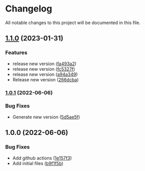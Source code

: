 # Changelog

All notable changes to this project will be documented in this file.

## [1.1.0](https://github.com/ganexcloud/terraform-aws-waf/compare/v1.0.1...v1.1.0) (2023-01-31)


### Features

* release new version ([fa493a2](https://github.com/ganexcloud/terraform-aws-waf/commit/fa493a2d74090806c8a5b776bcc6902b91e241b5))
* release new version ([fc5327f](https://github.com/ganexcloud/terraform-aws-waf/commit/fc5327f2ee419f105ac4ec55a6e91bf9a5c6b536))
* release new version ([a94a349](https://github.com/ganexcloud/terraform-aws-waf/commit/a94a349d702bd1d3d1d677549229c82ce89cb9b2))
* Release new version ([266dcba](https://github.com/ganexcloud/terraform-aws-waf/commit/266dcba6cf16eff2159e3b2a4035067c8f8e6f8a))

### [1.0.1](https://github.com/ganexcloud/terraform-aws-waf/compare/v1.0.0...v1.0.1) (2022-06-06)


### Bug Fixes

* Generate new version ([5d5ae5f](https://github.com/ganexcloud/terraform-aws-waf/commit/5d5ae5f58a72a17d7d2c821c50028d538a8b4d54))

## 1.0.0 (2022-06-06)


### Bug Fixes

* Add github actions ([1e157f3](https://github.com/ganexcloud/terraform-aws-waf/commit/1e157f38de78d99b7cc6810db4214eb87b1e3c96))
* Add initial files ([b9f1f5b](https://github.com/ganexcloud/terraform-aws-waf/commit/b9f1f5b2dc2b20f538bc7c4f9cf3f2a8505fb1a3))
